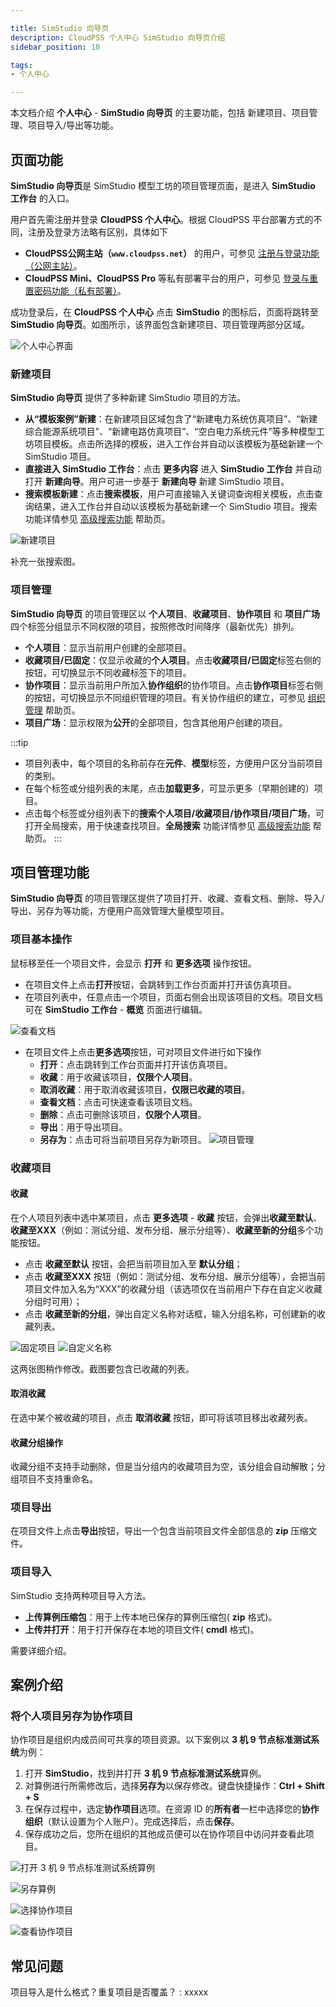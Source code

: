 ```yaml
---

title: SimStudio 向导页
description: CloudPSS 个人中心 SimStudio 向导页介绍
sidebar_position: 10

tags: 
- 个人中心

---
```


本文档介绍 **个人中心** - **SimStudio 向导页** 的主要功能，包括 新建项目、项目管理、项目导入/导出等功能。 

## 页面功能

**SimStudio 向导页**是 SimStudio 模型工坊的项目管理页面，是进入 **SimStudio 工作台** 的入口。

用户首先需注册并登录 **CloudPSS 个人中心**。根据 CloudPSS 平台部署方式的不同，注册及登录方法略有区别，具体如下

+ **CloudPSS公网主站（`www.cloudpss.net`）** 的用户，可参见 [注册与登录功能（公网主站）](../../login/index.md "注册与登录功能（公网主站）")。
+ **CloudPSS Mini、CloudPSS Pro** 等私有部署平台的用户，可参见 [登录与重置密码功能（私有部署）](../../mini-login/index.md "登录与重置密码功能（私有部署）")。

成功登录后，在 **CloudPSS 个人中心** 点击 **SimStudio** 的图标后，页面将跳转至**SimStudio 向导页**。如图所示，该界面包含新建项目、项目管理两部分区域。

![个人中心界面](./个人中心界面.png "个人中心界面")

### 新建项目

**SimStudio 向导页** 提供了多种新建 SimStudio 项目的方法。

+ **从“模板案例”新建**：在新建项目区域包含了“新建电力系统仿真项目”、“新建综合能源系统项目”、“新建电路仿真项目”、“空白电力系统元件”等多种模型工坊项目模板。点击所选择的模板，进入工作台并自动以该模板为基础新建一个 SimStudio 项目。
+ **直接进入 SimStudio 工作台**：点击 **更多内容** 进入 **SimStudio 工作台** 并自动打开 **新建向导**。用户可进一步基于 **新建向导** 新建 SimStudio 项目。
+ **搜索模板新建**：点击**搜索模板**，用户可直接输入关键词查询相关模板，点击查询结果，进入工作台并自动以该模板为基础新建一个 SimStudio 项目。搜索功能详情参见 [高级搜索功能](../../others/advanced-search/index.md "高级搜索功能") 帮助页。

![新建项目](./新建项目.png "新建项目")

补充一张搜索图。

### 项目管理

**SimStudio 向导页** 的项目管理区以 **个人项目**、**收藏项目**、**协作项目** 和 **项目广场** 四个标签分组显示不同权限的项目，按照修改时间降序（最新优先）排列。

+ **个人项目**：显示当前用户创建的全部项目。
+ **收藏项目/已固定**：仅显示收藏的**个人项目**。点击**收藏项目/已固定**标签右侧的按钮，可切换显示不同收藏标签下的项目。
+ **协作项目**：显示当前用户所加入**协作组织**的协作项目。点击**协作项目**标签右侧的按钮，可切换显示不同组织管理的项目。有关协作组织的建立，可参见 [组织管理](../../settings/organization/index.md "组织管理") 帮助页。
+ **项目广场**：显示权限为**公开**的全部项目，包含其他用户创建的项目。

:::tip
+ 项目列表中，每个项目的名称前存在**元件**、**模型**标签，方便用户区分当前项目的类别。
+ 在每个标签或分组列表的末尾，点击**加载更多**，可显示更多（早期创建的）项目。
+ 点击每个标签或分组列表下的**搜索个人项目/收藏项目/协作项目/项目广场**，可打开全局搜索，用于快速查找项目。**全局搜索** 功能详情参见 [高级搜索功能](../../others/advanced-search/index.md "高级搜索功能") 帮助页。
:::


## 项目管理功能

**SimStudio 向导页** 的项目管理区提供了项目打开、收藏、查看文档、删除、导入/导出、另存为等功能，方便用户高效管理大量模型项目。

### 项目基本操作

鼠标移至任一个项目文件，会显示 **打开** 和 **更多选项** 操作按钮。
+ 在项目文件上点击**打开**按钮，会跳转到工作台页面并打开该仿真项目。
+ 在项目列表中，任意点击一个项目，页面右侧会出现该项目的文档。项目文档可在 **SimStudio 工作台** - **概览** 页面进行编辑。

![查看文档](./查看文档.png "查看文档")

+ 在项目文件上点击**更多选项**按钮，可对项目文件进行如下操作
    + **打开**：点击跳转到工作台页面并打开该仿真项目。
    + **收藏**：用于收藏该项目，**仅限个人项目**。
    + **取消收藏**：用于取消收藏该项目，**仅限已收藏的项目**。
    + **查看文档**：点击可快速查看该项目文档。
    + **删除**：点击可删除该项目，**仅限个人项目**。
    + **导出**：用于导出项目。
    + **另存为**：点击可将当前项目另存为新项目。
![项目管理](./项目管理.png "项目管理")

### 收藏项目

#### 收藏

在个人项目列表中选中某项目，点击 **更多选项** - **收藏** 按钮，会弹出**收藏至默认**、**收藏至XXX**（例如：测试分组、发布分组、展示分组等）、**收藏至新的分组**多个功能按钮。

+ 点击 **收藏至默认** 按钮，会把当前项目加入至 **默认分组**；
+ 点击 **收藏至XXX** 按钮（例如：测试分组、发布分组、展示分组等），会把当前项目文件加入名为“XXX”的收藏分组（该选项仅在当前用户下存在自定义收藏分组时可用）；
+ 点击 **收藏至新的分组**，弹出自定义名称对话框，输入分组名称，可创建新的收藏列表。

![固定项目](./固定项目.png "固定项目")
![自定义名称](./自定义名称.png "自定义名称")

这两张图稍作修改。截图要包含已收藏的列表。

#### 取消收藏

在选中某个被收藏的项目，点击 **取消收藏** 按钮，即可将该项目移出收藏列表。

#### 收藏分组操作

<!-- 收藏分组是否可以删除？重命名？ -->

收藏分组不支持手动删除，但是当分组内的收藏项目为空，该分组会自动解散；分组项目不支持重命名。

### 项目导出

在项目文件上点击**导出**按钮，导出一个包含当前项目文件全部信息的 **zip** 压缩文件。

### 项目导入

SimStudio 支持两种项目导入方法。
+ **上传算例压缩包**：用于上传本地已保存的算例压缩包( **zip** 格式)。
+ **上传并打开**：用于打开保存在本地的项目文件( **cmdl** 格式)。

需要详细介绍。

## 案例介绍

### 将个人项目另存为协作项目

协作项目是组织内成员间可共享的项目资源。以下案例以 **3 机 9 节点标准测试系统**为例：

1. 打开 **SimStudio**，找到并打开 **3 机 9 节点标准测试系统**算例。
2. 对算例进行所需修改后，选择**另存为**以保存修改。键盘快捷操作：**Ctrl + Shift + S**
3. 在保存过程中，选定**协作项目**选项。在资源 ID 的**所有者**一栏中选择您的**协作组织**（默认设置为个人账户）。完成选择后，点击**保存**。
4. 保存成功之后，您所在组织的其他成员便可以在协作项目中访问并查看此项目。


![打开 3 机 9 节点标准测试系统算例](image.png "打开 3 机 9 节点标准测试系统算例")

![另存算例](image-1.png "另存算例")

![选择协作项目](image-2.png "选择协作项目")

![查看协作项目](image-3.png "查看协作项目")


## 常见问题

项目导入是什么格式？重复项目是否覆盖？
: xxxxx

